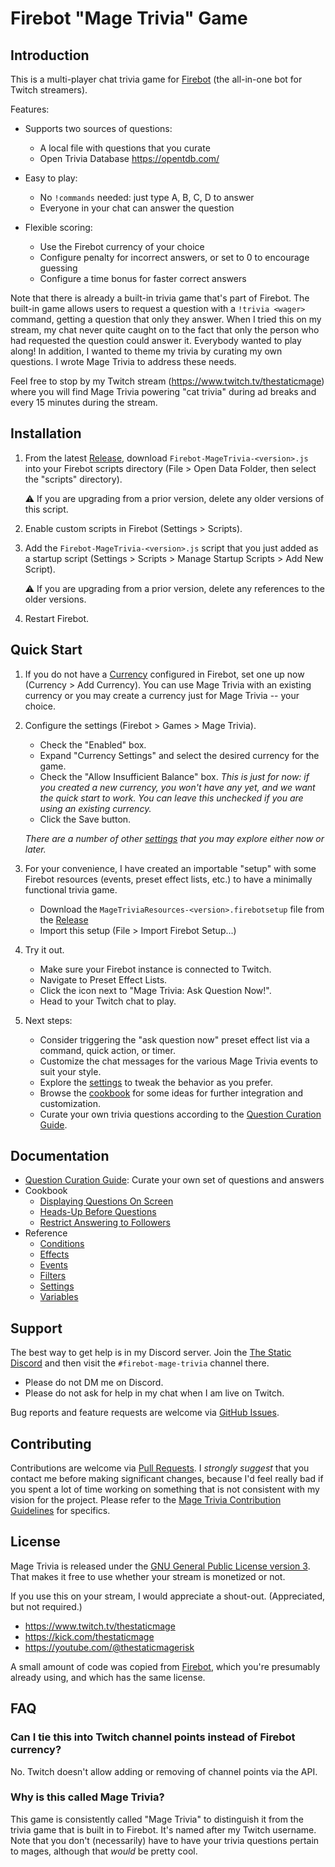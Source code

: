 # Firebot "Mage Trivia" Game

## Introduction

This is a multi-player chat trivia game for [Firebot](https://firebot.app/) (the all-in-one bot for Twitch streamers).

Features:
- Supports two sources of questions:
  - A local file with questions that you curate
  - Open Trivia Database <https://opentdb.com/>

- Easy to play:
  - No `!commands` needed: just type A, B, C, D to answer
  - Everyone in your chat can answer the question

- Flexible scoring:
  - Use the Firebot currency of your choice
  - Configure penalty for incorrect answers, or set to 0 to encourage guessing
  - Configure a time bonus for faster correct answers

Note that there is already a built-in trivia game that's part of Firebot. The built-in game allows users to request a question with a `!trivia <wager>` command, getting a question that only they answer. When I tried this on my stream, my chat never quite caught on to the fact that only the person who had requested the question could answer it. Everybody wanted to play along! In addition, I wanted to theme my trivia by curating my own questions. I wrote Mage Trivia to address these needs.

Feel free to stop by my Twitch stream (<https://www.twitch.tv/thestaticmage>) where you will find Mage Trivia powering "cat trivia" during ad breaks and every 15 minutes during the stream.

## Installation

1. From the latest [Release](https://github.com/TheStaticMage/firebot-mage-trivia/releases), download `Firebot-MageTrivia-<version>.js` into your Firebot scripts directory (File &gt; Open Data Folder, then select the "scripts" directory).

    :warning: If you are upgrading from a prior version, delete any older versions of this script.

2. Enable custom scripts in Firebot (Settings &gt; Scripts).

3. Add the `Firebot-MageTrivia-<version>.js` script that you just added as a startup script (Settings &gt; Scripts &gt; Manage Startup Scripts &gt; Add New Script).

    :warning: If you are upgrading from a prior version, delete any references to the older versions.

4. Restart Firebot.

## Quick Start

1. If you do not have a [Currency](https://youtu.be/X60p7rSF98w?si=v4oxmFLGxVxlmHWz&t=58) configured in Firebot, set one up now (Currency &gt; Add Currency). You can use Mage Trivia with an existing currency or you may create a currency just for Mage Trivia -- your choice.

2. Configure the settings (Firebot &gt; Games &gt; Mage Trivia).

    - Check the "Enabled" box.
    - Expand "Currency Settings" and select the desired currency for the game.
    - Check the "Allow Insufficient Balance" box.
        _This is just for now: if you created a new currency, you won't have any yet, and we want the quick start to work. You can leave this unchecked if you are using an existing currency._
    - Click the Save button.

    _There are a number of other [settings](/doc/settings.md) that you may explore either now or later._

3. For your convenience, I have created an importable "setup" with some Firebot resources (events, preset effect lists, etc.) to have a minimally functional trivia game.

    - Download the `MageTriviaResources-<version>.firebotsetup` file from the [Release](https://github.com/TheStaticMage/firebot-mage-trivia/releases)
    - Import this setup (File &gt; Import Firebot Setup...)

4. Try it out.

    - Make sure your Firebot instance is connected to Twitch.
    - Navigate to Preset Effect Lists.
    - Click the icon next to "Mage Trivia: Ask Question Now!".
    - Head to your Twitch chat to play.

5. Next steps:

    - Consider triggering the "ask question now" preset effect list via a command, quick action, or timer.
    - Customize the chat messages for the various Mage Trivia events to suit your style.
    - Explore the [settings](/doc/reference/settings.md) to tweak the behavior as you prefer.
    - Browse the [cookbook](/doc/cookbook/) for some ideas for further integration and customization.
    - Curate your own trivia questions according to the [Question Curation Guide](/doc/questions.md).

## Documentation

- [Question Curation Guide](/doc/questions.md): Curate your own set of questions and answers
- Cookbook
  - [Displaying Questions On Screen](/doc/cookbook/display-question-on-screen.md)
  - [Heads-Up Before Questions](/doc/cookbook/heads-up-before-questions.md)
  - [Restrict Answering to Followers](/doc/cookbook/restrict-answer-to-followers.md)
- Reference
  - [Conditions](/doc/reference/conditions.md)
  - [Effects](/doc/reference/effects.md)
  - [Events](/doc/reference/events.md)
  - [Filters](/doc/reference/filters.md)
  - [Settings](/doc/reference/settings.md)
  - [Variables](/doc/reference/variables.md)

## Support

The best way to get help is in my Discord server. Join the [The Static Discord](https://discord.gg/TmvGn3ywws) and then visit the `#firebot-mage-trivia` channel there.

- Please do not DM me on Discord.
- Please do not ask for help in my chat when I am live on Twitch.

Bug reports and feature requests are welcome via [GitHub Issues](https://github.com/TheStaticMage/firebot-mage-trivia/issues).

## Contributing

Contributions are welcome via [Pull Requests](https://github.com/TheStaticMage/firebot-mage-trivia/pulls). I _strongly suggest_ that you contact me before making significant changes, because I'd feel really bad if you spent a lot of time working on something that is not consistent with my vision for the project. Please refer to the [Mage Trivia Contribution Guidelines](/.github/contributing.md) for specifics.

## License

Mage Trivia is released under the [GNU General Public License version 3](/LICENSE). That makes it free to use whether your stream is monetized or not.

If you use this on your stream, I would appreciate a shout-out. (Appreciated, but not required.)

- <https://www.twitch.tv/thestaticmage>
- <https://kick.com/thestaticmage>
- <https://youtube.com/@thestaticmagerisk>

A small amount of code was copied from [Firebot](https://github.com/crowbartools/firebot), which you're presumably already using, and which has the same license.

## FAQ

### Can I tie this into Twitch channel points instead of Firebot currency?

No. Twitch doesn't allow adding or removing of channel points via the API.

### Why is this called Mage Trivia?

This game is consistently called "Mage Trivia" to distinguish it from the trivia game that is built in to Firebot. It's named after my Twitch username. Note that you don't (necessarily) have to have your trivia questions pertain to mages, although that _would_ be pretty cool.

